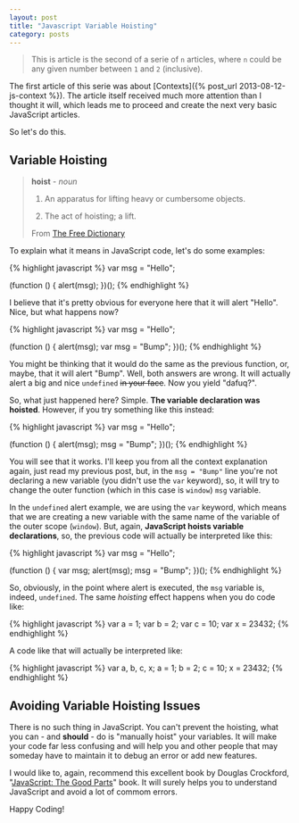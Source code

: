 ```yaml
---
layout: post
title: "Javascript Variable Hoisting"
category: posts
---
```


> This is article is the second of a serie of `n` articles, where `n` could
> be any given number between `1` and `2` (inclusive).

The first article of this serie was about [Contexts]({% post_url 2013-08-12-js-context %}).
The article itself received much more attention than I thought it will, which leads me
to proceed and create the next very basic JavaScript articles.

So let's do this.

## Variable Hoisting

> **hoist** - _noun_
>
> 1. An apparatus for lifting heavy or cumbersome objects.
>
> 2. The act of hoisting; a lift.
>
> From [The Free Dictionary](http://www.thefreedictionary.com/hoist)

To explain what it means in JavaScript code, let's do some examples:

{% highlight javascript %}
var msg = "Hello";

(function () {
  alert(msg);
})();
{% endhighlight %}

I believe that it's pretty obvious for everyone here that it will
alert "Hello". Nice, but what happens now?

{% highlight javascript %}
var msg = "Hello";

(function () {
  alert(msg);
  var msg = "Bump";
})();
{% endhighlight %}

You might be thinking that it would do the same as the previous function,
or, maybe, that it will alert "Bump". Well, both answers are wrong. It will
actually alert a big and nice `undefined` ~~in your face~~.
Now you yield "dafuq?".

So, what just happened here? Simple. **The variable declaration was hoisted**.
However, if you try something like this instead:

{% highlight javascript %}
var msg = "Hello";

(function () {
  alert(msg);
  msg = "Bump";
})();
{% endhighlight %}

You will see that it works. I'll keep you from all the context explanation
again, just read my previous post, but, in the `msg = "Bump"` line you're
not declaring a new variable (you didn't use the `var` keyword), so, it
will try to change the outer function (which in this case is `window`)
`msg` variable.

In the `undefined` alert example, we are using the `var` keyword, which means
that we are creating a new variable with the same name of the variable of the
outer scope (`window`). But, again, **JavaScript hoists variable declarations**,
so, the previous code will actually be interpreted like this:

{% highlight javascript %}
var msg = "Hello";

(function () {
  var msg;
  alert(msg);
  msg = "Bump";
})();
{% endhighlight %}

So, obviously, in the point where alert is executed, the `msg` variable is,
indeed, `undefined`. The same _hoisting_ effect happens when you do code like:

{% highlight javascript %}
var a = 1;
var b = 2;
var c = 10;
var x = 23432;
{% endhighlight %}

A code like that will actually be interpreted like:

{% highlight javascript %}
var a, b, c, x;
a = 1;
b = 2;
c = 10;
x = 23432;
{% endhighlight %}

## Avoiding Variable Hoisting Issues

There is no such thing in JavaScript. You can't prevent the hoisting, what you
can - and **should** - do is "manually hoist" your variables. It will make
your code far less confusing and  will help you and other people that may
someday have to maintain it to debug an error or add new features.

I would like to, again, recommend this excellent book by Douglas Crockford,
"[JavaScript: The Good Parts][book]" book. It will surely helps you to
understand JavaScript and avoid a lot of commom errors.

[book]: http://www.amazon.com/gp/product/0596517742/ref=as_li_qf_sp_asin_tl?ie=UTF8&camp=1789&creative=9325&creativeASIN=0596517742&linkCode=as2&tag=carlbeck-20

Happy Coding!

